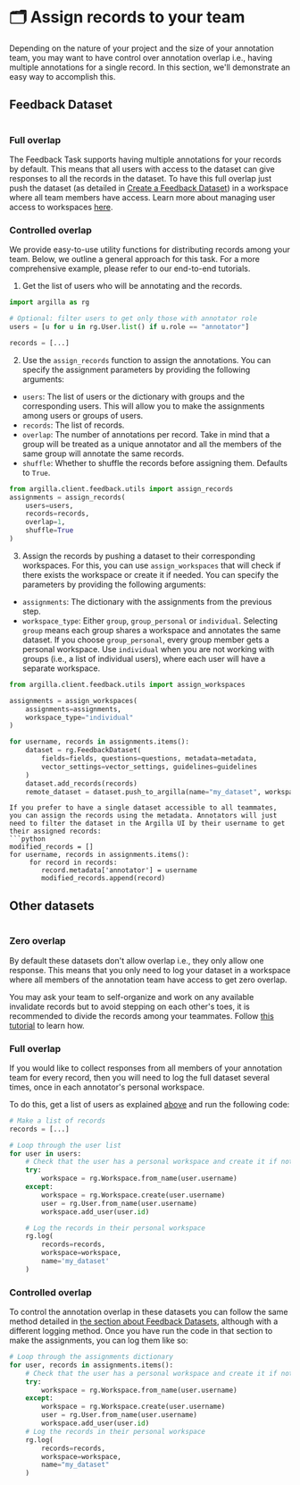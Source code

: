 # 🗂️ Assign records to your team

Depending on the nature of your project and the size of your annotation team, you may want to have control over annotation overlap i.e., having multiple annotations for a single record. In this section, we'll demonstrate an easy way to accomplish this.


## Feedback Dataset

```{include} /_common/feedback_dataset.md
```

### Full overlap

The Feedback Task supports having multiple annotations for your records by default. This means that all users with access to the dataset can give responses to all the records in the dataset. To have this full overlap just push the dataset (as detailed in [Create a Feedback Dataset](create_dataset.md#push-to-argilla)) in a workspace where all team members have access. Learn more about managing user access to workspaces [here](/getting_started/installation/configurations/user_management.md#assign-a-user-to-a-workspace).

### Controlled overlap

We provide easy-to-use utility functions for distributing records among your team. Below, we outline a general approach for this task. For a more comprehensive example, please refer to our end-to-end tutorials.

1. Get the list of users who will be annotating and the records.

```python
import argilla as rg

# Optional: filter users to get only those with annotator role
users = [u for u in rg.User.list() if u.role == "annotator"]

records = [...]
```

2. Use the `assign_records` function to assign the annotations. You can specify the assignment parameters by providing the following arguments:

 - `users`: The list of users or the dictionary with groups and the corresponding users. This will allow you to make the assignments among users or groups of users.
 - `records`: The list of records.
 - `overlap`: The number of annotations per record. Take in mind that a group will be treated as a unique annotator and all the members of the same group will annotate the same records.
 - `shuffle`: Whether to shuffle the records before assigning them. Defaults to `True`.

```python
from argilla.client.feedback.utils import assign_records
assignments = assign_records(
    users=users,
    records=records,
    overlap=1,
    shuffle=True
)
```

3. Assign the records by pushing a dataset to their corresponding workspaces. For this, you can use `assign_workspaces` that will check if there exists the workspace or create it if needed. You can specify the parameters by providing the following arguments:

- `assignments`: The dictionary with the assignments from the previous step.
- `workspace_type`: Either `group`, `group_personal` or `individual`. Selecting `group` means each group shares a workspace and annotates the same dataset. If you choose `group_personal`, every group member gets a personal workspace. Use `individual` when you are not working with groups (i.e., a list of individual users), where each user will have a separate workspace.

```python
from argilla.client.feedback.utils import assign_workspaces

assignments = assign_workspaces(
    assignments=assignments,
    workspace_type="individual"
)

for username, records in assignments.items():
    dataset = rg.FeedbackDataset(
        fields=fields, questions=questions, metadata=metadata,
        vector_settings=vector_settings, guidelines=guidelines
    )
    dataset.add_records(records)
    remote_dataset = dataset.push_to_argilla(name="my_dataset", workspace=username)
```

```{Note}
If you prefer to have a single dataset accessible to all teammates, you can assign the records using the metadata. Annotators will just need to filter the dataset in the Argilla UI by their username to get their assigned records:
```python
modified_records = []
for username, records in assignments.items():
     for record in records:
        record.metadata['annotator'] = username
        modified_records.append(record)
```


## Other datasets

```{include} /_common/other_datasets.md
```

### Zero overlap
By default these datasets don't allow overlap i.e., they only allow one response. This means that you only need to log your dataset in a workspace where all members of the annotation team have access to get zero overlap.

You may ask your team to self-organize and work on any available invalidate records but to avoid stepping on each other's toes, it is recommended to divide the records among your teammates. Follow [this tutorial](/getting_started/installation/configurations/workspace_management) to learn how.


### Full overlap
If you would like to collect responses from all members of your annotation team for every record, then you will need to log the full dataset several times, once in each annotator's personal workspace.

To do this, get a list of users as explained [above](#id1) and run the following code:

```python
# Make a list of records
records = [...]

# Loop through the user list
for user in users:
    # Check that the user has a personal workspace and create it if not
    try:
        workspace = rg.Workspace.from_name(user.username)
    except:
        workspace = rg.Workspace.create(user.username)
        user = rg.User.from_name(user.username)
        workspace.add_user(user.id)

    # Log the records in their personal workspace
    rg.log(
        records=records,
        workspace=workspace,
        name='my_dataset'
    )
```

### Controlled overlap
To control the annotation overlap in these datasets you can follow the same method detailed in [the section about Feedback Datasets](#controlled-overlap), although with a different logging method. Once you have run the code in that section to make the assignments, you can log them like so:

```python
# Loop through the assignments dictionary
for user, records in assignments.items():
    # Check that the user has a personal workspace and create it if not
    try:
        workspace = rg.Workspace.from_name(user.username)
    except:
        workspace = rg.Workspace.create(user.username)
        user = rg.User.from_name(user.username)
        workspace.add_user(user.id)
    # Log the records in their personal workspace
    rg.log(
        records=records,
        workspace=workspace,
        name="my_dataset"
    )
```
